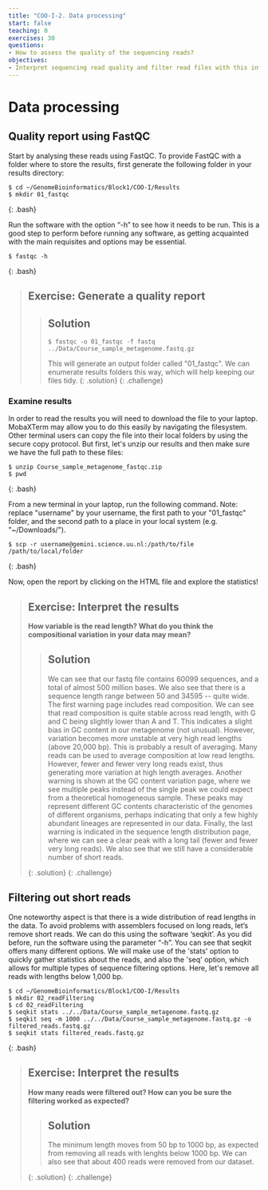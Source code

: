 ```yaml
---
title: "COO-I-2. Data processing"
start: false
teaching: 0
exercises: 30
questions:
- How to assess the quality of the sequencing reads?
objectives:
- Interpret sequencing read quality and filter read files with this information
---
```



# Data processing

## Quality report using FastQC 

Start by analysing these reads using FastQC. To provide FastQC with a folder where to store the results, first generate the following folder in your results directory:
~~~
$ cd ~/GenomeBioinformatics/Block1/COO-I/Results
$ mkdir 01_fastqc
~~~
{: .bash}

Run the software with the option “-h” to see how it needs to be run.
This is a good step to perform before running any software, as getting acquainted with the main requisites and options may be essential.
~~~
$ fastqc -h
~~~
{: .bash}

> ## Exercise: Generate a quality report
>
>> ## Solution
>>
>> `$ fastqc -o 01_fastqc -f fastq ../Data/Course_sample_metagenome.fastq.gz`
>>
>> This will generate an output folder called "01_fastqc". We can enumerate results folders this way, which will help keeping our files tidy.
> {: .solution}
{: .challenge}

### Examine results

In order to read the results you will need to download the file to your laptop. 
MobaXTerm may allow you to do this easily by navigating the filesystem. Other terminal users can copy the file into their local folders
by using the secure copy protocol. But first, let's unzip our results and then make sure we have the full path to these files:
~~~
$ unzip Course_sample_metagenome_fastqc.zip
$ pwd
~~~
{: .bash}

From a new terminal in your laptop, run the following command. Note: replace "username" by your username, 
the first path to your "01_fastqc" folder, and the second path to a place in your local system (e.g. "~/Downloads/").
~~~
$ scp -r username@gemini.science.uu.nl:/path/to/file /path/to/local/folder
~~~
{: .bash}

Now, open the report by clicking on the HTML file and explore the statistics!

> ## Exercise: Interpret the results
>
> **How variable is the read length? What do you think the compositional variation in your data may mean?**
>
>> ## Solution
>> We can see that our fastq file contains 60099 sequences, and a total of almost 500 million bases. We also see that there is a
>> sequence length range between 50 and 34595 -- quite wide. The first warning page includes read composition. We can see that read
>> composition is quite stable across read length, with G and C being slightly lower than A and T. This indicates a slight bias in
>> GC content in our metagenome (not unusual). However, variation becomes more unstable at very high read lengths (above 20,000 bp).
>> This is probably a result of averaging. Many reads can be used to average composition at low read lengths. However, fewer and fewer
>> very long reads exist, thus generating more variation at high length averages.
>> Another warning is shown at the GC content variation page, where we see multiple peaks instead of the single peak we could expect
>> from a theoretical homogeneous sample. These peaks may represent different GC contents characteristic of the genomes of different
>> organisms, perhaps indicating that only a few highly abundant lineages are represented in our data.
>> Finally, the last warning is indicated in the sequence length distribution page, where we can see a clear peak with a long tail (fewer
>> and fewer very long reads). We also see that we still have a considerable number of short reads.    
>> 
> {: .solution}
{: .challenge}

## Filtering out short reads 

One noteworthy aspect is that there is a wide distribution of read lengths in the data. 
To avoid problems with assemblers focused on long reads, let’s remove short reads. We can do this using the software ‘seqkit’. 
As you did before, run the software using the parameter “-h”. You can see that seqkit offers many different options. We will make 
use of the 'stats' option to quickly gather statistics about the reads, and also the 'seq' option, which allows for multiple
types of sequence filtering options. Here, let's remove all reads with lengths below 1,000 bp.

~~~
$ cd ~/GenomeBioinformatics/Block1/COO-I/Results
$ mkdir 02_readFiltering
$ cd 02_readFiltering
$ seqkit stats ../../Data/Course_sample_metagenome.fastq.gz
$ seqkit seq -m 1000 ../../Data/Course_sample_metagenome.fastq.gz -o filtered_reads.fastq.gz
$ seqkit stats filtered_reads.fastq.gz
~~~
{: .bash}

> ## Exercise: Interpret the results
>
> **How many reads were filtered out? How can you be sure the filtering worked as expected?**
>
>> ## Solution
>> The minimum length moves from 50 bp to 1000 bp, as expected from removing all reads with lenghts below 1000 bp. We can also
>> see that about 400 reads were removed from our dataset. 
>> 
> {: .solution}
{: .challenge}
